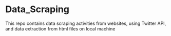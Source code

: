 # Data_Scraping

This repo contains data scraping activities from websites, using Twitter API, and data extraction from html files on local machine
